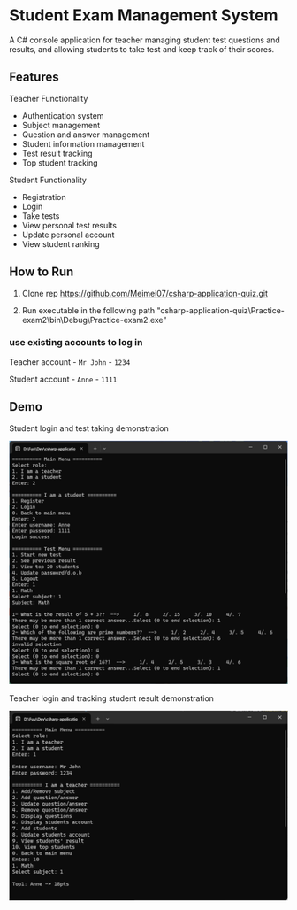 # Student Exam Management System

A C# console application for teacher managing student test questions and results, and allowing students to take test and keep track of their scores.

## Features

Teacher Functionality

- Authentication system
- Subject management
- Question and answer management
- Student information management
- Test result tracking
- Top student tracking

Student Functionality

- Registration
- Login
- Take tests
- View personal test results
- Update personal account
- View student ranking

## How to Run

1. Clone rep https://github.com/Meimei07/csharp-application-quiz.git

2. Run executable in the following path "csharp-application-quiz\Practice-exam2\bin\Debug\Practice-exam2.exe"

### use existing accounts to log in

Teacher account - `Mr John` - `1234`

Student account - `Anne` - `1111`

## Demo

Student login and test taking demonstration

![student-demo](Assets\student-demo.jpg)

Teacher login and tracking student result demonstration

![alt text](Assets/teacher-demo.jpg)
